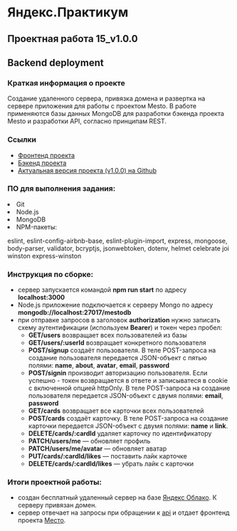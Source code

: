  

# Яндекс.Практикум
  
## Проектная работа 15_v1.0.0
 
## Backend deployment

### Краткая информация о проекте

Создание удаленного сервера, привязка домена и развертка на сервере приложения для работы с проектом Mesto.
В работе применяются базы данных MongoDB для разработки бэкенда проекта Mesto и разработки API, согласно принципам REST.

### Ссылки

- [Фронтенд проекта](https://projectmesto.site)
- [Бэкенд проекта](https://api.projectmesto.site)
- [Актуальная версия проекта (v1.0.0) на Github](https://github.com/Lsnsky/Yandex.Praktikum_Project_14_Authentication)

### ПО для выполнения задания:

<li>
Git
<li>
Node.js
<li>
MongoDB
<li>
NPM-пакеты:

eslint, eslint-config-airbnb-base, eslint-plugin-import, express, mongoose, body-parser, validator, bcryptjs, jsonwebtoken, dotenv, helmet celebrate joi winston express-winston
  

### Инструкция по сборке:
- сервер запускается командой **npm run start** по адресу **localhost:3000**
- Node.js приложение подключается к серверу Mongo по адресу **mongodb://localhost:27017/mestodb**
- при отправке запросов в заголовок **authorization** нужно записать схему аутентификации (используем **Bearer**) и токен через пробел: 
  - **GET/users** возвращает всех пользователей из базы
  - **GET/users/:userId** возвращает конкретного пользователя
  - **POST/signup** создаёт пользователя. В теле POST-запроса на создание пользователя передается JSON-объект с пятью полями: **name**, **about**, **avatar**, **email**, **password**
  - **POST/signin** производит авторизацию пользователя. Если успешно - токен возвращается в ответе и записыватеся в cookie с включенной опцией httpOnly. В теле POST-запроса на создание пользователя передается JSON-объект с двумя полями: **email**, **password**
  - **GET/cards** возвращает все карточки всех пользователей
  - **POST/cards** создаёт карточку. В теле POST-запроса на создание карточки передается JSON-объект с двумя полями: **name** и **link**.
  - **DELETE/cards/:cardId** удаляет карточку по идентификатору
  - **PATCH/users/me** — обновляет профиль
  - **PATCH/users/me/avatar** — обновляет аватар
  - **PUT/cards/:cardId/likes** — поставить лайк карточке
  - **DELETE/cards/:cardId/likes** — убрать лайк с карточки
 
  
### Итоги проектной работы:

- создан бесплатный удаленный сервер на базе [Яндекс Облако](https://cloud.yandex.ru/). К серверу привязан домен.
- сервер отвечает на запросы при обращении к [api](https://api.projectmesto.site) и отдает фронтенд проекта [Место](https://projectmesto.site).
